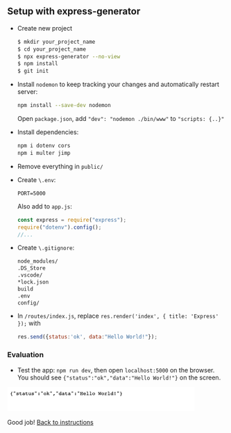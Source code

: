 ## Setup with express-generator

- Create new project
  ```bash
  $ mkdir your_project_name
  $ cd your_project_name
  $ npx express-generator --no-view
  $ npm install
  $ git init
  ```

- Install `nodemon` to keep tracking your changes and automatically restart server:
  ```bash
  npm install --save-dev nodemon
  ```
  Open `package.json`, add `"dev": "nodemon ./bin/www"` to `"scripts: {..}"`

- Install dependencies:
  ```bash
  npm i dotenv cors
  npm i multer jimp
  ```

- Remove everything in `public/`

- Create `\.env`:
  ```
  PORT=5000
  ```
  Also add to `app.js`:
  ```javascript
  const express = require("express");
  require("dotenv").config();
  //...
  ```

- Create `\.gitignore`:
  ```
  node_modules/
  .DS_Store
  .vscode/
  *lock.json
  build
  .env
  config/
  ```

- In `/routes/index.js`, replace `res.render('index', { title: 'Express' });` with
  ```javascript
  res.send({status:'ok', data:"Hello World!"});
  ```

### Evaluation

- Test the app: `npm run dev`, then open `localhost:5000` on the browser. You should see `{"status":"ok","data":"Hello World!"}` on the screen.

![](./images/000_init.png)

Good job! [Back to instructions](/README.md)